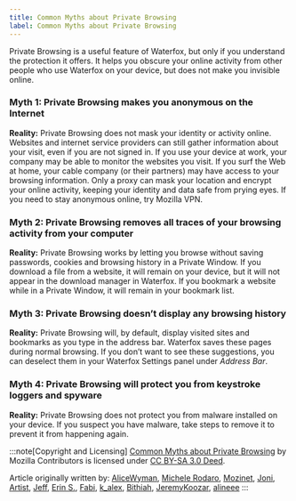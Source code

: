 ```yaml
---
title: Common Myths about Private Browsing
label: Common Myths about Private Browsing
---
```


Private Browsing is a useful feature of Waterfox, but only if you understand the protection it offers. It helps you obscure your online activity from other people who use Waterfox on your device, but does not make you invisible online.

### Myth 1: Private Browsing makes you anonymous on the Internet

**Reality:** Private Browsing does not mask your identity or activity online. Websites and internet service providers can still gather information about your visit, even if you are not signed in. If you use your device at work, your company may be able to monitor the websites you visit. If you surf the Web at home, your cable company (or their partners) may have access to your browsing information. Only a proxy can mask your location and encrypt your online activity, keeping your identity and data safe from prying eyes. If you need to stay anonymous online, try Mozilla VPN.

### Myth 2: Private Browsing removes all traces of your browsing activity from your computer

**Reality:** Private Browsing works by letting you browse without saving passwords, cookies and browsing history in a Private Window. If you download a file from a website, it will remain on your device, but it will not appear in the download manager in Waterfox. If you bookmark a website while in a Private Window, it will remain in your bookmark list.

### Myth 3: Private Browsing doesn’t display any browsing history

**Reality:** Private Browsing will, by default, display visited sites and bookmarks as you type in the address bar. Waterfox saves these pages during normal browsing. If you don’t want to see these suggestions, you can deselect them in your Waterfox Settings panel under _Address Bar_.

### Myth 4: Private Browsing will protect you from keystroke loggers and spyware

**Reality:** Private Browsing does not protect you from malware installed on your device. If you suspect you have malware, take steps to remove it to prevent it from happening again.

:::note[Copyright and Licensing]
[Common Myths about Private Browsing](https://support.mozilla.org/en-US/kb/common-myths-about-private-browsing) by Mozilla Contributors is licensed under [CC BY-SA 3.0 Deed](https://creativecommons.org/licenses/by-sa/3.0/deed.en).

Article originally written by: [AliceWyman](https://support.mozilla.org/en-US/user/AliceWyman/), [Michele Rodaro](https://support.mozilla.org/en-US/user/michro/), [Mozinet](https://support.mozilla.org/en-US/user/Mozinet/), [Joni](https://support.mozilla.org/en-US/user/heyjoni/), [Artist](https://support.mozilla.org/en-US/user/Artist/), [Jeff](https://support.mozilla.org/en-US/user/jeff.youmans/), [Erin S.](https://support.mozilla.org/en-US/user/eschaf/), [Fabi](https://support.mozilla.org/en-US/user/Fabi.L/), [k\_alex](https://support.mozilla.org/en-US/user/k_alex/), [Bithiah](https://support.mozilla.org/en-US/user/VintageMind/), [JeremyKoozar](https://support.mozilla.org/en-US/user/jmaustin/), [alineee](https://support.mozilla.org/en-US/user/alineee/)
:::
